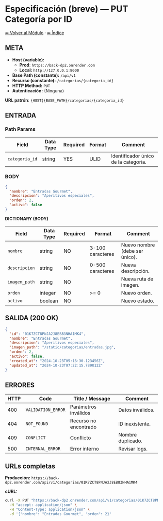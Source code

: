 # Especificación (breve) — PUT Categoría por ID

[⬅ Volver al Módulo](../README.md) · [⬅ Índice](../../../README.md)

## META

- **Host (variable):**
  - **Prod:** `https://back-dp2.onrender.com`
  - **Local:** `http://127.0.0.1:8000`
- **Base Path (constante):** `/api/v1`
- **Recurso (constante):** `/categorias/{categoria_id}`
- **HTTP Method:** `PUT`
- **Autenticación:** (Ninguna)

**URL patrón:** `{HOST}{BASE_PATH}/categorias/{categoria_id}`

## ENTRADA

### Path Params

| Field | Data Type | Required | Format | Comment |
|-------|-----------|----------|--------|---------|
| `categoria_id` | string | YES | ULID | Identificador único de la categoría. |

### BODY

```json
{
  "nombre": "Entradas Gourmet",
  "descripcion": "Aperitivos especiales",
  "orden": 2,
  "activo": false
}
```

**DICTIONARY (BODY)**

| Field | Data Type | Required | Format | Comment |
|-------|-----------|----------|--------|---------|
| `nombre` | string | NO | 3-100 caracteres | Nuevo nombre (debe ser único). |
| `descripcion` | string | NO | 0-500 caracteres | Nueva descripción. |
| `imagen_path` | string | NO | | Nueva ruta de imagen. |
| `orden` | integer | NO | >= 0 | Nuevo orden. |
| `activo` | boolean | NO | | Nuevo estado. |

## SALIDA (200 OK)

```json
{
  "id": "01K7ZCT8PNJA2J8EB83NHA1MK4",
  "nombre": "Entradas Gourmet",
  "descripcion": "Aperitivos especiales",
  "imagen_path": "/static/categorias/entradas.jpg",
  "orden": 2,
  "activo": false,
  "created_at": "2024-10-23T05:16:30.123456Z",
  "updated_at": "2024-10-23T07:22:15.789012Z"
}
```

## ERRORES

| HTTP | Code | Title / Message | Comment |
|------|------|-----------------|---------|
| 400 | `VALIDATION_ERROR` | Parámetros inválidos | Datos inválidos. |
| 404 | `NOT_FOUND` | Recurso no encontrado | ID inexistente. |
| 409 | `CONFLICT` | Conflicto | Nombre duplicado. |
| 500 | `INTERNAL_ERROR` | Error interno | Revisar logs. |

## URLs completas

**Producción:** `https://back-dp2.onrender.com/api/v1/categorias/01K7ZCT8PNJA2J8EB83NHA1MK4`

**cURL:**
```bash
curl -X PUT "https://back-dp2.onrender.com/api/v1/categorias/01K7ZCT8PNJA2J8EB83NHA1MK4" \
  -H "accept: application/json" \
  -H "Content-Type: application/json" \
  -d '{"nombre": "Entradas Gourmet", "orden": 2}'
```
